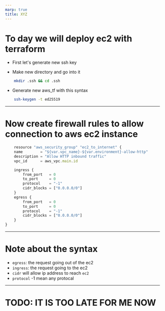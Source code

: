 ```yaml
---
marp: true
title: XYZ
---
```


# To day we will deploy ec2 with terraform

- First let's generate new ssh key

* Make new directory and go into it
```sh
    mkdir .ssh && cd .ssh
```

* Generate new aws_tf with this syntax
```sh
    ssh-keygen -t ed25519
```
---

# Now create firewall rules to allow connection to aws ec2 instance

```ts
    resource "aws_security_group" "ec2_to_internet" {
    name        = "${var.vpc_name}-${var.environment}-allow-http"
    description = "Allow HTTP inbound traffic"
    vpc_id      = aws_vpc.main.id

    ingress {
        from_port   = 0
        to_port     = 0
        protocol    = "-1"
        cidr_blocks = ["0.0.0.0/0"]
    }
    egress {
        from_port   = 0
        to_port     = 0
        protocol    = "-1"
        cidr_blocks = ["0.0.0.0/0"] 
    }
}
```
---

# Note about the syntax
- `egress`: the request going out of the ec2
- `ingress`: the request going to the ec2
- `cidr` will allow ip address to reach `ec2`
- `protocol` -1 mean any protocal
---

# TODO: IT IS TOO LATE FOR ME NOW